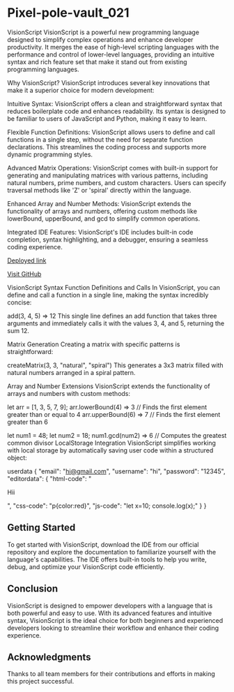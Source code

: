 # Pixel-pole-vault_021


VisionScript
VisionScript is a powerful new programming language designed to simplify complex operations and enhance developer productivity. It merges the ease of high-level scripting languages with the performance and control of lower-level languages, providing an intuitive syntax and rich feature set that make it stand out from existing programming languages.

Why VisionScript?
VisionScript introduces several key innovations that make it a superior choice for modern development:

Intuitive Syntax: VisionScript offers a clean and straightforward syntax that reduces boilerplate code and enhances readability. Its syntax is designed to be familiar to users of JavaScript and Python, making it easy to learn.

Flexible Function Definitions: VisionScript allows users to define and call functions in a single step, without the need for separate function declarations. This streamlines the coding process and supports more dynamic programming styles.

Advanced Matrix Operations: VisionScript comes with built-in support for generating and manipulating matrices with various patterns, including natural numbers, prime numbers, and custom characters. Users can specify traversal methods like 'Z' or 'spiral' directly within the language.

Enhanced Array and Number Methods: VisionScript extends the functionality of arrays and numbers, offering custom methods like lowerBound, upperBound, and gcd to simplify common operations.

Integrated IDE Features: VisionScript's IDE includes built-in code completion, syntax highlighting, and a debugger, ensuring a seamless coding experience.

[Deployed link](https://66d57657968f4dc7a153c9c5--tubular-bubblegum-be3ca3.netlify.app/contact)

[Visit GitHub](https://github.com/Anikesh-Sharma/Pixel-pole-vault_021)

VisionScript Syntax
Function Definitions and Calls
In VisionScript, you can define and call a function in a single line, making the syntax incredibly concise:


add(3, 4, 5) => 12
This single line defines an add function that takes three arguments and immediately calls it with the values 3, 4, and 5, returning the sum 12.

Matrix Generation
Creating a matrix with specific patterns is straightforward:


createMatrix(3, 3, "natural", "spiral")
This generates a 3x3 matrix filled with natural numbers arranged in a spiral pattern.

Array and Number Extensions
VisionScript extends the functionality of arrays and numbers with custom methods:


let arr = [1, 3, 5, 7, 9];
arr.lowerBound(4) => 3  // Finds the first element greater than or equal to 4
arr.upperBound(6) => 7  // Finds the first element greater than 6

let num1 = 48;
let num2 = 18;
num1.gcd(num2) => 6  // Computes the greatest common divisor
LocalStorage Integration
VisionScript simplifies working with local storage by automatically saving user code within a structured object:

userdata {
  "email": "hi@gmail.com",
  "username": "hi",
  "password": "12345",
  "editordata": {
    "html-code": "<p>Hii</p>",
    "css-code": "p{color:red}",
    "js-code": "let x=10; console.log(x);"
  }
}
## Getting Started
To get started with VisionScript, download the IDE from our official repository and explore the documentation to familiarize yourself with the language's capabilities. The IDE offers built-in tools to help you write, debug, and optimize your VisionScript code efficiently.

## Conclusion
VisionScript is designed to empower developers with a language that is both powerful and easy to use. With its advanced features and intuitive syntax, VisionScript is the ideal choice for both beginners and experienced developers looking to streamline their workflow and enhance their coding experience.

## Acknowledgments
Thanks to all team members for their contributions and efforts in making this project successful.
